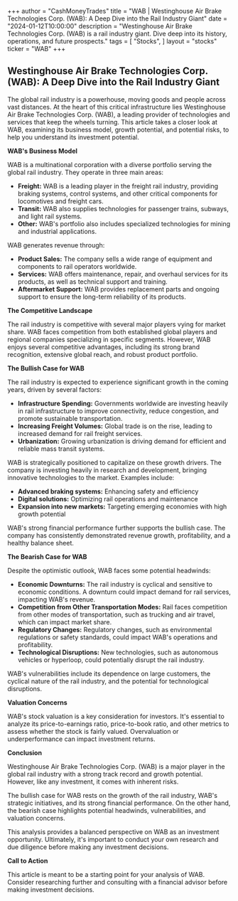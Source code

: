 +++
author = "CashMoneyTrades"
title = "WAB |  Westinghouse Air Brake Technologies Corp. (WAB): A Deep Dive into the Rail Industry Giant"
date = "2024-01-12T10:00:00"
description = "Westinghouse Air Brake Technologies Corp. (WAB) is a rail industry giant. Dive deep into its history, operations, and future prospects."
tags = [
"Stocks",
]
layout = "stocks"
ticker = "WAB"
+++
        


## Westinghouse Air Brake Technologies Corp. (WAB): A Deep Dive into the Rail Industry Giant

The global rail industry is a powerhouse, moving goods and people across vast distances. At the heart of this critical infrastructure lies Westinghouse Air Brake Technologies Corp. (WAB), a leading provider of technologies and services that keep the wheels turning. This article takes a closer look at WAB, examining its business model, growth potential, and potential risks, to help you understand its investment potential.

**WAB's Business Model**

WAB is a multinational corporation with a diverse portfolio serving the global rail industry. They operate in three main areas:

* **Freight:** WAB is a leading player in the freight rail industry, providing braking systems, control systems, and other critical components for locomotives and freight cars. 
* **Transit:** WAB also supplies technologies for passenger trains, subways, and light rail systems. 
* **Other:** WAB's portfolio also includes specialized technologies for mining and industrial applications.

WAB generates revenue through:

* **Product Sales:** The company sells a wide range of equipment and components to rail operators worldwide.
* **Services:** WAB offers maintenance, repair, and overhaul services for its products, as well as technical support and training.
* **Aftermarket Support:** WAB provides replacement parts and ongoing support to ensure the long-term reliability of its products.

**The Competitive Landscape**

The rail industry is competitive with several major players vying for market share. WAB faces competition from both established global players and regional companies specializing in specific segments. However, WAB enjoys several competitive advantages, including its strong brand recognition, extensive global reach, and robust product portfolio.

**The Bullish Case for WAB**

The rail industry is expected to experience significant growth in the coming years, driven by several factors:

* **Infrastructure Spending:** Governments worldwide are investing heavily in rail infrastructure to improve connectivity, reduce congestion, and promote sustainable transportation.
* **Increasing Freight Volumes:** Global trade is on the rise, leading to increased demand for rail freight services.
* **Urbanization:** Growing urbanization is driving demand for efficient and reliable mass transit systems.

WAB is strategically positioned to capitalize on these growth drivers. The company is investing heavily in research and development, bringing innovative technologies to the market. Examples include:

* **Advanced braking systems:** Enhancing safety and efficiency
* **Digital solutions:** Optimizing rail operations and maintenance
* **Expansion into new markets:** Targeting emerging economies with high growth potential

WAB's strong financial performance further supports the bullish case. The company has consistently demonstrated revenue growth, profitability, and a healthy balance sheet. 

**The Bearish Case for WAB**

Despite the optimistic outlook, WAB faces some potential headwinds:

* **Economic Downturns:**  The rail industry is cyclical and sensitive to economic conditions. A downturn could impact demand for rail services, impacting WAB's revenue.
* **Competition from Other Transportation Modes:**  Rail faces competition from other modes of transportation, such as trucking and air travel, which can impact market share.
* **Regulatory Changes:** Regulatory changes, such as environmental regulations or safety standards, could impact WAB's operations and profitability. 
* **Technological Disruptions:** New technologies, such as autonomous vehicles or hyperloop, could potentially disrupt the rail industry.

WAB's vulnerabilities include its dependence on large customers, the cyclical nature of the rail industry, and the potential for technological disruptions. 

**Valuation Concerns**

WAB's stock valuation is a key consideration for investors. It's essential to analyze its price-to-earnings ratio, price-to-book ratio, and other metrics to assess whether the stock is fairly valued. Overvaluation or underperformance can impact investment returns.

**Conclusion**

Westinghouse Air Brake Technologies Corp. (WAB) is a major player in the global rail industry with a strong track record and growth potential. However, like any investment, it comes with inherent risks. 

The bullish case for WAB rests on the growth of the rail industry, WAB's strategic initiatives, and its strong financial performance. On the other hand, the bearish case highlights potential headwinds, vulnerabilities, and valuation concerns.

This analysis provides a balanced perspective on WAB as an investment opportunity. Ultimately, it's important to conduct your own research and due diligence before making any investment decisions. 

**Call to Action**

This article is meant to be a starting point for your analysis of WAB. Consider researching further and consulting with a financial advisor before making investment decisions. 

        